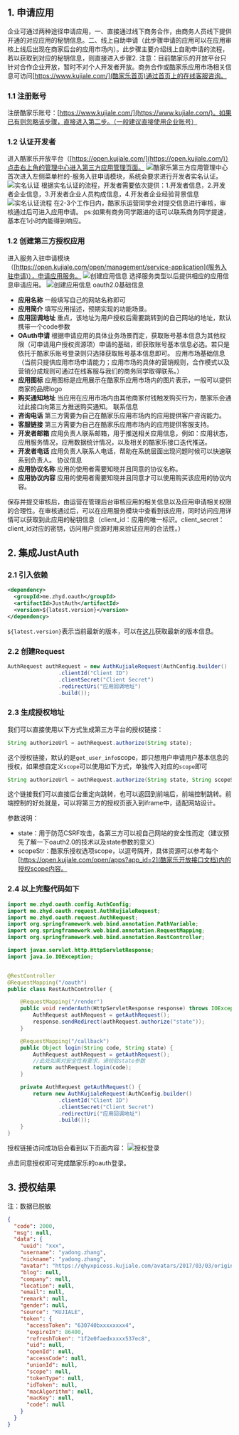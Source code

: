## 1. 申请应用
企业可通过两种途径申请应用，一、直接通过线下商务合作，由商务人员线下提供开通的对应应用的秘钥信息。二、线上自助申请（此步骤申请的应用可以在应用审核上线后出现在商家后台的应用市场内）。此步骤主要介绍线上自助申请的流程，若以获取到对应的秘钥信息，则直接进入步骤2.
注意：目前酷家乐的开放平台只针对合作企业开放，暂时不对个人开发者开放。商务合作或酷家乐应用市场相关信息可访问[https://www.kujiale.com/](酷家乐首页)通过首页上的在线客服咨询。
### 1.1 注册账号
注册酷家乐账号：[https://www.kujiale.com/](https://www.kujiale.com/)。如果已有则忽略该步骤，直接进入第二步。（一般建议直接使用企业账号）
### 1.2 认证开发者
进入酷家乐开放平台（[https://open.kujiale.com/](https://open.kujiale.com/)）点击右上角的管理中心进入第三方应用管理页面。
![酷家乐第三方应用管理中心](../_media/oauth/kujiale_1.png)
首次进入左侧菜单栏的-服务入驻申请模块，系统会要求进行开发者实名认证。
![实名认证](../_media/oauth/kujiale_2.png)
根据实名认证的流程，开发者需要依次提供：1.开发者信息，2.开发者企业信息，3.开发者企业人员构成信息，4.开发者企业经验背景信息
![实名认证流程](../_media/oauth/kujiale_3.png)
在2-3个工作日内，酷家乐运营同学会对提交信息进行审核，审核通过后可进入应用申请。
ps:如果有商务同学跟进的话可以联系商务同学提速，基本在1小时内能得到响应。
### 1.2 创建第三方授权应用
进入服务入驻申请模块（[https://open.kujiale.com/open/management/service-application](服务入驻申请)），申请应用服务。
![创建应用信息](../_media/oauth/kujiale_4.png)
选择服务类型以后提供相应的应用信息申请应用。
![创建应用信息](../_media/oauth/kujiale_5.png)
oauth2.0基础信息
- **应用名称** 一般填写自己的网站名称即可
- **应用简介** 填写应用描述，预期实现的功能场景。
- **应用回调地址** 重点，该地址为用户授权后需要跳转到的自己网站的地址，默认携带一个code参数
- **OAuth申请** 根据申请应用的具体业务场景而定，获取账号基本信息为其他权限（可申请用户授权资源项）申请的基础，即获取账号基本信息必选。若只是依托于酷家乐账号登录则只选择获取账号基本信息即可。
应用市场基础信息（当前只提供应用市场申请能力；应用市场的具体的营销规则，合作模式以及营销分成规则可通过在线客服与我们的商务同学取得联系。）
- **应用图标** 应用图标是应用展示在酷家乐应用市场内的图片表示，一般可以提供商家的品牌logo
- **购买通知地址** 当应用在应用市场内由其他商家付钱触发购买行为，酷家乐会通过此接口向第三方推送购买通知。
联系信息
- **咨询电话** 第三方需要为自己在酷家乐应用市场内的应用提供客户咨询能力。
- **客服链接** 第三方需要为自己在酷家乐应用市场内的应用提供客服支持。
- **开发者邮箱** 应用负责人联系邮箱，用于推送相关应用信息，例如：应用状态，应用服务情况，应用数据统计情况，以及相关的酷家乐接口迭代推送。
- **开发者电话** 应用负责人联系人电话，帮助在系统层面出现问题时候可以快速联系到负责人。
协议信息
- **应用协议名称** 应用的使用者需要知晓并且同意的协议名称。
- **应用协议内容** 应用的使用者需要知晓并且同意才可以使用购买该应用的协议内容。

保存并提交审核后，由运营在管理后台审核应用的相关信息以及应用申请相关权限的合理性。在审核通过后，可以在应用服务模块中查看到该应用，同时访问应用详情可以获取到此应用的秘钥信息（client_id：应用的唯一标识。client_secret：client_id对应的密钥，访问用户资源时用来验证应用的合法性。）

## 2. 集成JustAuth

### 2.1 引入依赖

```xml
<dependency>
  <groupId>me.zhyd.oauth</groupId>
  <artifactId>JustAuth</artifactId>
  <version>${latest.version}</version>
</dependency>
```

`${latest.version}`表示当前最新的版本，可以在[这儿](https://github.com/justauth/JustAuth/releases)获取最新的版本信息。

### 2.2 创建Request

```java
AuthRequest authRequest = new AuthKujialeRequest(AuthConfig.builder()
                .clientId("Client ID")
                .clientSecret("Client Secret")
                .redirectUri("应用回调地址")
                .build());
```

### 2.3 生成授权地址

我们可以直接使用以下方式生成第三方平台的授权链接：
```java
String authorizeUrl = authRequest.authorize(String state);
```
这个授权链接，默认的是`get_user_info`scope，即只想用户申请用户基本信息的授权，如果想自定义`scope`可以使用如下方式，单独传入对应的`scope`即可
```java
String authorizeUrl = authRequest.authorize(String state, String scopeStr);
```
这个链接我们可以直接后台重定向跳转，也可以返回到前端后，前端控制跳转。前端控制的好处就是，可以将第三方的授权页嵌入到iframe中，适配网站设计。

参数说明：
- state：用于防范CSRF攻击，各第三方可以视自己网站的安全性而定（建议预先了解一下oauth2.0的技术以及state参数的意义）
- scopeStr：酷家乐授权选项scope，以逗号隔开，具体资源可以参考每个[https://open.kujiale.com/open/apps?app_id=2](酷家乐开放接口文档)内的授权scope内容。

### 2.4 以上完整代码如下

```java
import me.zhyd.oauth.config.AuthConfig;
import me.zhyd.oauth.request.AuthKujialeRequest;
import me.zhyd.oauth.request.AuthRequest;
import org.springframework.web.bind.annotation.PathVariable;
import org.springframework.web.bind.annotation.RequestMapping;
import org.springframework.web.bind.annotation.RestController;

import javax.servlet.http.HttpServletResponse;
import java.io.IOException;


@RestController
@RequestMapping("/oauth")
public class RestAuthController {

    @RequestMapping("/render")
    public void renderAuth(HttpServletResponse response) throws IOException {
        AuthRequest authRequest = getAuthRequest();
        response.sendRedirect(authRequest.authorize("state"));
    }

    @RequestMapping("/callback")
    public Object login(String code, String state) {
        AuthRequest authRequest = getAuthRequest();
        //此处如果对安全性有要求，请校验state参数
        return authRequest.login(code);
    }

    private AuthRequest getAuthRequest() {
        return new AuthKujialeRequest(AuthConfig.builder()
                .clientId("Client ID")
                .clientSecret("Client Secret")
                .redirectUri("应用回调地址")
                .build());
    }
}
```
授权链接访问成功后会看到以下页面内容：
![授权登录](../_media/oauth/kujiale_6.png)

点击同意授权即可完成酷家乐的oauth登录。

## 3. 授权结果

注：数据已脱敏

```json
{
  "code": 2000,
  "msg": null,
  "data": {
    "uuid": "xxx",
    "username": "yadong.zhang",
    "nickname": "yadong.zhang",
    "avatar": "https://qhyxpicoss.kujiale.com/avatars/2017/03/03/origin8762512743744383438.jpg",
    "blog": null,
    "company": null,
    "location": null,
    "email": null,
    "remark": null,
    "gender": null,
    "source": "KUJIALE",
    "token": {
      "accessToken": "630740bxxxxxxxx4",
      "expireIn": 86400,
      "refreshToken": "1f2e0faedxxxxx537ec8",
      "uid": null,
      "openId": null,
      "accessCode": null,
      "unionId": null,
      "scope": null,
      "tokenType": null,
      "idToken": null,
      "macAlgorithm": null,
      "macKey": null,
      "code": null
    }
  }
}
```